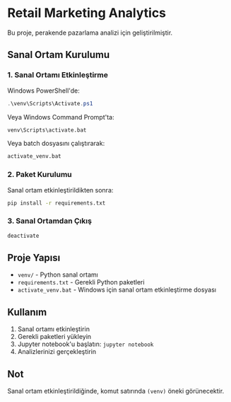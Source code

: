 # Retail Marketing Analytics

Bu proje, perakende pazarlama analizi için geliştirilmiştir.

## Sanal Ortam Kurulumu

### 1. Sanal Ortamı Etkinleştirme

Windows PowerShell'de:
```powershell
.\venv\Scripts\Activate.ps1
```

Veya Windows Command Prompt'ta:
```cmd
venv\Scripts\activate.bat
```

Veya batch dosyasını çalıştırarak:
```cmd
activate_venv.bat
```

### 2. Paket Kurulumu

Sanal ortam etkinleştirildikten sonra:
```bash
pip install -r requirements.txt
```

### 3. Sanal Ortamdan Çıkış

```bash
deactivate
```

## Proje Yapısı

- `venv/` - Python sanal ortamı
- `requirements.txt` - Gerekli Python paketleri
- `activate_venv.bat` - Windows için sanal ortam etkinleştirme dosyası

## Kullanım

1. Sanal ortamı etkinleştirin
2. Gerekli paketleri yükleyin
3. Jupyter notebook'u başlatın: `jupyter notebook`
4. Analizlerinizi gerçekleştirin

## Not

Sanal ortam etkinleştirildiğinde, komut satırında `(venv)` öneki görünecektir.
